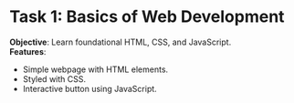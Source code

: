 # Task 1: Basics of Web Development  
**Objective**: Learn foundational HTML, CSS, and JavaScript.  
**Features**:  
- Simple webpage with HTML elements.  
- Styled with CSS.  
- Interactive button using JavaScript.  
